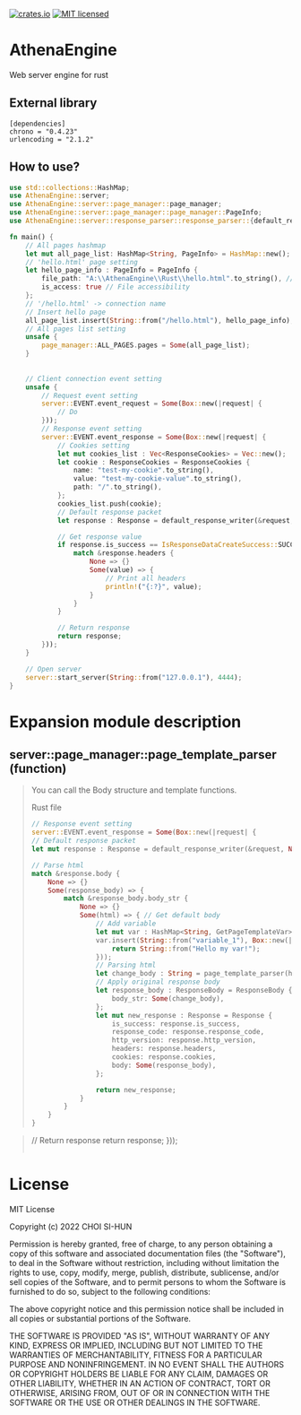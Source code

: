 [![crates.io](https://img.shields.io/crates/v/httparse.svg)](https://crates.io/crates/AthenaEngine)
[![MIT licensed](https://img.shields.io/badge/license-MIT-blue.svg)](./LICENSE-MIT)

# AthenaEngine
Web server engine for rust

## External library
```
[dependencies]
chrono = "0.4.23"
urlencoding = "2.1.2"
```

## How to use?
```Rust
use std::collections::HashMap;
use AthenaEngine::server;
use AthenaEngine::server::page_manager::page_manager;
use AthenaEngine::server::page_manager::page_manager::PageInfo;
use AthenaEngine::server::response_parser::response_parser::{default_response_writer, IsResponseDataCreateSuccess, Response, ResponseCookies};

fn main() {
    // All pages hashmap
    let mut all_page_list: HashMap<String, PageInfo> = HashMap::new();
    // 'hello.html' page setting
    let hello_page_info : PageInfo = PageInfo {
        file_path: "A:\\AthenaEngine\\Rust\\hello.html".to_string(), // HTML file path
        is_access: true // File accessibility
    };
    // '/hello.html' -> connection name
    // Insert hello page
    all_page_list.insert(String::from("/hello.html"), hello_page_info);
    // All pages list setting
    unsafe {
        page_manager::ALL_PAGES.pages = Some(all_page_list);
    }
    
    
    // Client connection event setting
    unsafe {
        // Request event setting
        server::EVENT.event_request = Some(Box::new(|request| {
            // Do
        }));
        // Response event setting
        server::EVENT.event_response = Some(Box::new(|request| {
            // Cookies setting
            let mut cookies_list : Vec<ResponseCookies> = Vec::new();
            let cookie : ResponseCookies = ResponseCookies {
                name: "test-my-cookie".to_string(),
                value: "test-my-cookie-value".to_string(),
                path: "/".to_string(),
            };
            cookies_list.push(cookie);
            // Default response packet
            let response : Response = default_response_writer(&request, Some(cookies_list), None);

            // Get response value
            if response.is_success == IsResponseDataCreateSuccess::SUCCESS {
                match &response.headers {
                    None => {}
                    Some(value) => {
                        // Print all headers
                        println!("{:?}", value);
                    }
                }
            }

            // Return response
            return response;
        }));
    }

    // Open server
    server::start_server(String::from("127.0.0.1"), 4444);
}
```

# Expansion module description
## server::page_manager::page_template_parser (function) 
> 
> You can call the Body structure and template functions. 
> 
> Rust file
> ```Rust
> // Response event setting
> server::EVENT.event_response = Some(Box::new(|request| {
> // Default response packet
> let mut response : Response = default_response_writer(&request, None, None);
> 
> // Parse html
> match &response.body {
>     None => {}
>     Some(response_body) => {
>         match &response_body.body_str {
>             None => {}
>             Some(html) => { // Get default body
>                 // Add variable
>                 let mut var : HashMap<String, GetPageTemplateVar> = HashMap::new();
>                 var.insert(String::from("variable_1"), Box::new(|| {
>                     return String::from("Hello my var!");
>                 }));
>                 // Parsing html
>                 let change_body : String = page_template_parser(html.clone(), var);
>                 // Apply original response body
>                 let response_body : ResponseBody = ResponseBody {
>                     body_str: Some(change_body),
>                 };
>                 let mut new_response : Response = Response {
>                     is_success: response.is_success,
>                     response_code: response.response_code,
>                     http_version: response.http_version,
>                     headers: response.headers,
>                     cookies: response.cookies,
>                     body: Some(response_body),
>                 };
> 
>                 return new_response;
>             }
>         }
>     }
> }

> // Return response
> return response;
> }));
> ```



# License
MIT License

Copyright (c) 2022 CHOI SI-HUN

Permission is hereby granted, free of charge, to any person obtaining a copy
of this software and associated documentation files (the "Software"), to deal
in the Software without restriction, including without limitation the rights
to use, copy, modify, merge, publish, distribute, sublicense, and/or sell
copies of the Software, and to permit persons to whom the Software is
furnished to do so, subject to the following conditions:

The above copyright notice and this permission notice shall be included in all
copies or substantial portions of the Software.

THE SOFTWARE IS PROVIDED "AS IS", WITHOUT WARRANTY OF ANY KIND, EXPRESS OR
IMPLIED, INCLUDING BUT NOT LIMITED TO THE WARRANTIES OF MERCHANTABILITY,
FITNESS FOR A PARTICULAR PURPOSE AND NONINFRINGEMENT. IN NO EVENT SHALL THE
AUTHORS OR COPYRIGHT HOLDERS BE LIABLE FOR ANY CLAIM, DAMAGES OR OTHER
LIABILITY, WHETHER IN AN ACTION OF CONTRACT, TORT OR OTHERWISE, ARISING FROM,
OUT OF OR IN CONNECTION WITH THE SOFTWARE OR THE USE OR OTHER DEALINGS IN THE
SOFTWARE.
